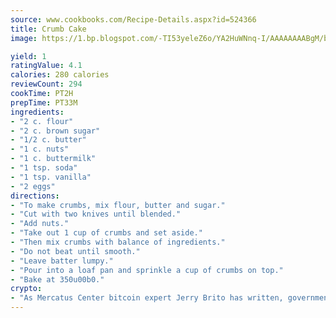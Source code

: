 ```yaml
---
source: www.cookbooks.com/Recipe-Details.aspx?id=524366
title: Crumb Cake
image: https://1.bp.blogspot.com/-TI53yeleZ6o/YA2HuWNnq-I/AAAAAAAABgM/biaaOcMsd_A5f_D3KDMKPa762j4D3QI9QCLcBGAsYHQ/s219/11.png

yield: 1
ratingValue: 4.1
calories: 280 calories
reviewCount: 294
cookTime: PT2H
prepTime: PT33M
ingredients:
- "2 c. flour"
- "2 c. brown sugar"
- "1/2 c. butter"
- "1 c. nuts"
- "1 c. buttermilk"
- "1 tsp. soda"
- "1 tsp. vanilla"
- "2 eggs"
directions:
- "To make crumbs, mix flour, butter and sugar."
- "Cut with two knives until blended."
- "Add nuts."
- "Take out 1 cup of crumbs and set aside."
- "Then mix crumbs with balance of ingredients."
- "Do not beat until smooth."
- "Leave batter lumpy."
- "Pour into a loaf pan and sprinkle a cup of crumbs on top."
- "Bake at 350u00b0."
crypto:
- "As Mercatus Center bitcoin expert Jerry Brito has written, government regulation can either be ham-fisted or light to the touch."
---
```

